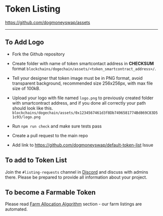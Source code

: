 # Token Listing

<https://github.com/dogmoneyswap/assets>

---

## To Add Logo

 * Fork the Github repository

 * Create folder with name of token smartcontact address in **CHECKSUM** format `blockchains/dogechain/assets/<token_smartcontract_address>/`.

 * Tell your designer that token image must be in PNG format, avoid transparent background, recommended size 256x256px, with max file size of 100kB.

 * Upload your logo with file named `logo.png` to previously created folder with smartcontract address, and if you done all correctly your path should look like this. `blockchains/dogechain/assets/0x1234567461d3f8Db7496581774Bd869C83D51c93/logo.png`

 * Run `npm run check` and make sure tests pass

 * Create a pull request to the main repo

 * Add link to <https://github.com/dogmoneyswap/default-token-list> Issue

## To add to Token List

Join the `#listing-requests` channel in [Discord](https://discord.gg/EKpGzWHRu4) and discuss with admins there. Please be prepared to provide all information about your project.

## To become a Farmable Token

Please read [Farm Allocation Algorithm](/products/amm-exchange/farm-allocation-algorithm/) section - our farm listings are automated.
